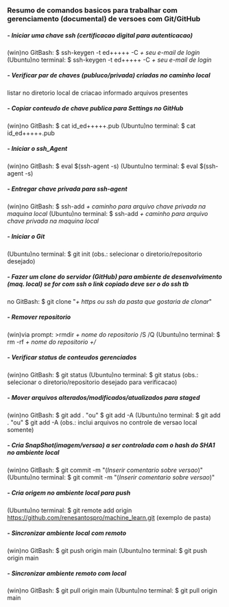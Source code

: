 ### **Resumo de comandos basicos para trabalhar com gerenciamento (documental) de versoes com Git/GitHub**

##### - **Iniciar uma chave ssh (certificacao digital para autenticacao)**
(win)no GitBash: $ ssh-keygen -t ed+++++ -C _+ seu e-mail de login_
(Ubuntu)no terminal: $ ssh-keygen -t ed+++++ -C _+ seu e-mail de login_

##### - **Verificar par de chaves (publuco/privada) criadas no caminho local**
listar no diretorio local de criacao informado arquivos presentes

##### - **Copiar conteudo de chave publica para Settings no GitHub**
(win)no GitBash: $ cat id_ed+++++.pub
(Ubuntu)no terminal: $ cat id_ed+++++.pub

##### - **Iniciar o ssh_Agent**
(win)no GitBash: $ eval $(ssh-agent -s)
(Ubuntu)no terminal: $ eval $(ssh-agent -s)

##### - **Entregar chave privada para ssh-agent**
(win)no GitBash: $ ssh-add _+ caminho para arquivo chave privada na maquina local_
(Ubuntu)no terminal: $ ssh-add _+ caminho para arquivo chave privada na maquina local_

##### - **Iniciar o Git**
(Ubuntu)no terminal: $ git init
(obs.: selecionar o diretorio/repositorio desejado)

#####  - **Fazer um clone do servidor (GitHub) para ambiente de desenvolvimento (maq. local)** se for com ssh o link copiado deve ser o do ssh tb
no GitBash: $ git clone "_+ https ou ssh da pasta que gostaria de clonar_"

##### - **Remover repositorio**
(win)via prompt: >rmdir _+ nome do repositorio_ /S /Q
(Ubuntu)no terminal: $ rm -rf _+ nome do repositorio +/_

#####  - **Verificar status de conteudos gerenciados**
(win)no GitBash: $ git status
(Ubuntu)no terminal: $ git status
(obs.: selecionar o diretorio/repositorio desejado para verificacao)

#####  - **Mover arquivos alterados/modificados/atualizados para staged**
(win)no GitBash: $ git add . "ou" $ git add -A
(Ubuntu)no terminal: $ git add . "ou" $ git add -A
(obs.: inclui arquivos no controle de versao local somente)

##### - **Cria SnapShot(imagem/versao) a ser controlada com o hash do SHA1 no ambiente local**
(win)no GitBash: $ git commit -m "(_Inserir comentario sobre versao_)"
(Ubuntu)no terminal: $ git commit -m "(_Inserir comentario sobre versao_)"

##### - **Cria origem no ambiente local para push**
(Ubuntu)no terminal: $ git remote add origin https://github.com/renesantospro/machine_learn.git (exemplo de pasta)

##### - **Sincronizar ambiente local com remoto**
(win)no GitBash: $ git push origin main
(Ubuntu)no terminal: $ git push origin main

##### - **Sincronizar ambiente remoto com local**
(win)no GitBash: $ git pull origin main
(Ubuntu)no terminal: $ git pull origin main
